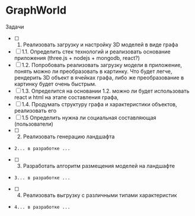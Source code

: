 # GraphWorld

Задачи
- [ ] 1. Реализовать загрузку и настройку 3D моделей в виде графа
- [ ] 1.1. Определить стек технологий и реализовать основание приложения (three.js + nodejs + mongodb, react?)
- [ ] 1.2. Попробовать реализовать загрузку модели в приложение, понять можно ли преобразовать в картинку. Что будет легче, рендерить 3D объект в ячейках графа, либо же преобразование в картинку будет очень быстрым.
- [ ] 1.3. Определится на основании 1.2. можно ли будет использовать react и html на этапе составления графа, 
- [ ] 1.4. Продумать структуру графа и характеристики объектов, реализовать его
- [ ] 1.5 Определить нужна ли социальная составляющая (пользователи)
- [ ] 2. Реализовать генерацию ландшафта
-     2... в разработке ...
- [ ] 3. Разработать алгоритм размещения моделей на ландшафте
-     3... в разработке ...
- [ ] 4. Реализовать выгрузку с различными типами характеристик
-     4... в разработке ...
